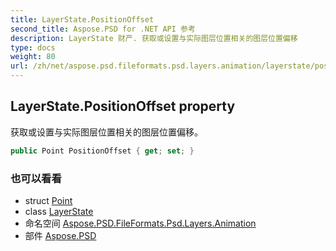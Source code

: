 ```yaml
---
title: LayerState.PositionOffset
second_title: Aspose.PSD for .NET API 参考
description: LayerState 财产. 获取或设置与实际图层位置相关的图层位置偏移
type: docs
weight: 80
url: /zh/net/aspose.psd.fileformats.psd.layers.animation/layerstate/positionoffset/
---
```

## LayerState.PositionOffset property

获取或设置与实际图层位置相关的图层位置偏移。

```csharp
public Point PositionOffset { get; set; }
```

### 也可以看看

* struct [Point](../../../aspose.psd/point/)
* class [LayerState](../)
* 命名空间 [Aspose.PSD.FileFormats.Psd.Layers.Animation](../../layerstate/)
* 部件 [Aspose.PSD](../../../)


